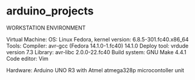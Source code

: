 # arduino_projects

WORKSTATION ENVIRONMENT

Virtual Machine:
OS: Linux Fedora, kernel version: 6.8.5-301.fc40.x86_64
Tools:
  Compiler: avr-gcc (Fedora 14.1.0-1.fc40) 14.1.0
  Deploy tool: vrdude version 7.3
  Library: avr-libc 2.0.0-22.fc40
  Build system: GNU Make 4.4.1
  Code editor: Vim
  
Hardware:
  Arduino UNO R3 with Atmel atmega328p microcontoller unit
